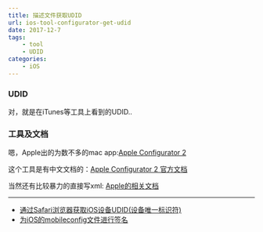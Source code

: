 ```yaml
---
title: 描述文件获取UDID
url: ios-tool-configurator-get-udid
date: 2017-12-7
tags: 
    - tool
    - UDID
categories:
    - iOS
---
```


### UDID

对，就是在iTunes等工具上看到的UDID..

<!--more-->

### 工具及文档

嗯，Apple出的为数不多的mac app:[Apple Configurator 2](https://itunes.apple.com/cn/app/apple-configurator-2/id1037126344?mt=12)

这个工具是有中文文档的：[Apple Configurator 2 官方文档](http://help.apple.com/configurator/mac/2.3/)


当然还有比较暴力的直接写xml: [Apple的相关文档](https://developer.apple.com/library/ios/documentation/NetworkingInternet/Conceptual/iPhoneOTAConfiguration/ConfigurationProfileExamples/ConfigurationProfileExamples.html)

---

- [通过Safari浏览器获取iOS设备UDID(设备唯一标识符)](http://www.skyfox.org/safari-ios-device-udid.html)
- [为iOS的mobileconfig文件进行签名](http://www.skyfox.org/ios-mobileconfig-sign.html)